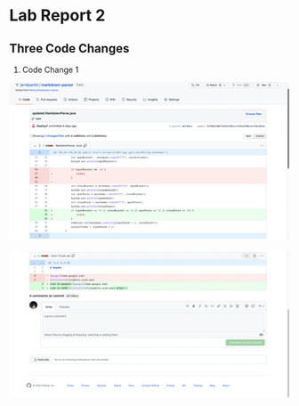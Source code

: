 # Lab Report 2

## Three Code Changes

1. Code Change 1

![Change 1:](https://github.com/jemilparikh/Cse15L-LabReports/blob/4eaf6d524b294389951beeb8b6696babe49b5bf3/Screen%20Shot%202022-04-24%20at%2011.08.51%20PM.png)

![Failure-Inducing Input in Test File:](https://github.com/jemilparikh/Cse15L-LabReports/blob/af367c34af54f301f0b8943ec0bd43e0fd55d775/Screen%20Shot%202022-04-24%20at%2011.29.27%20PM.png)



